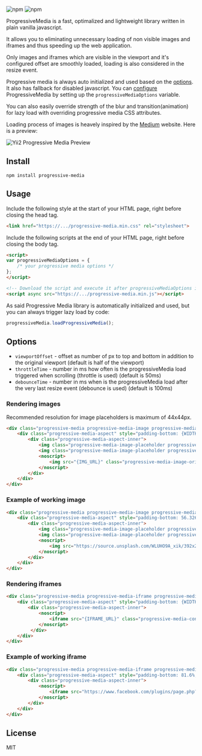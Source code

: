 ![npm](https://img.shields.io/npm/v/progressive-media.svg)
![npm](https://img.shields.io/npm/dt/progressive-media.svg)

ProgressiveMedia is a fast, optimalized and lightweight library written in plain vanilla javascript. 

It allows you to eliminating unnecessary loading of non visible images and iframes and thus speeding up the web application.

Only images and iframes which are visible in the viewport and it's configured offset are smoothly loaded, loading is also considered in the resize event.

Progressive media is always auto initialized and used based on the [options](#options). It also has fallback for disabled javascript.
You can [configure](#usage) ProgressiveMedia by setting up the `progressiveMediaOptions` variable. 

You can also easily override strength of the blur and transition(animation) for lazy load with overriding progressive media CSS attributes.

Loading process of images is heavely inspired by the [Medium](https://medium.com/) website. Here is a preview:

![Yii2 Progressive Media Preview](https://i.imgur.com/rg3fBtT.gif)

## Install
```
npm install progressive-media
```

## Usage
Include the following style at the start of your HTML page, right before closing the head tag.
```html
<link href="https://.../progressive-media.min.css" rel="stylesheet">
```

Include the following scripts at the end of your HTML page, right before closing the body tag.
```html
<script>
var progressiveMediaOptions = {
    /* your progressive media options */
};
</script>

<!-- Download the script and execute it after progressiveMediaOptions is defined -->
<script async src="https://.../progressive-media.min.js"></script>
```

As said Progressive Media library is automatically initialized and used, but you can always trigger lazy load by code:
```javascript
progressiveMedia.loadProgressiveMedia();
```
## Options
- `viewportOffset` - offset as number of px to top and bottom in addition to the original viewport (default is half of the viewport)
- `throttleTime` - number in ms how often is the progressiveMedia load triggered when scrolling (throttle is used) (default is 50ms)
- `debounceTime` - number in ms when is the progressiveMedia load after the very last resize event (debounce is used) (default is 100ms)

### Rendering images
Recommended resolution for image placeholders is maximum of 44x44px.
 
```html
<div class="progressive-media progressive-media-image progressive-media-unloaded" style="max-width: {WIDTH}px; max-height: {HEIGHT}px;" data-img-src="{IMG_URL}">
    <div class="progressive-media-aspect" style="padding-bottom: {WIDTH_x_HEIGHT_ASPECT_RATIO}%;">
        <div class="progressive-media-aspect-inner">
            <img class="progressive-media-image-placeholder progressive-media-content progressive-media-blur" src="{PLACEHOLDER_IMG_URL}">
            <img class="progressive-media-image-placeholder progressive-media-image-placeholder-edge progressive-media-content" src="{PLACEHOLDER_IMG_URL}">
            <noscript>
                <img src="{IMG_URL}" class="progressive-media-image-original progressive-media-content">
            </noscript>
        </div>
    </div>
</div>
```


### Example of working image
```html
<div class="progressive-media progressive-media-image progressive-media-unloaded" style="max-width: 392px; max-height: 260px;" data-img-src="https://source.unsplash.com/WLUHO9A_xik/392x260">
    <div class="progressive-media-aspect" style="padding-bottom: 56.326530612245%;">
        <div class="progressive-media-aspect-inner">
            <img class="progressive-media-image-placeholder progressive-media-content progressive-media-blur" src="https://source.unsplash.com/WLUHO9A_xik/44x44">
            <img class="progressive-media-image-placeholder progressive-media-image-placeholder-edge progressive-media-content" src="https://source.unsplash.com/WLUHO9A_xik/44x44">
            <noscript>
                <img src="https://source.unsplash.com/WLUHO9A_xik/392x260" class="progressive-media-image-original progressive-media-content">
            </noscript>
        </div>
    </div>
</div>
```

### Rendering iframes
```html
<div class="progressive-media progressive-media-iframe progressive-media-unloaded" style="max-width: {WIDTH}px; max-height: {HEIGHT}px;" data-src="{IFRAME_URL}">
    <div class="progressive-media-aspect" style="padding-bottom: {WIDTH_x_HEIGHT_ASPECT_RATIO}%;">
        <div class="progressive-media-aspect-inner">
            <noscript>
                <iframe src="{IFRAME_URL}" class="progressive-media-content"></iframe>
            </noscript>
         </div>
    </div>
</div>
```

### Example of working iframe
```html
<div class="progressive-media progressive-media-iframe progressive-media-unloaded" style="max-width: 500px; max-height: 260px;" data-src="https://www.facebook.com/plugins/page.php?href=https://www.facebook.com/facebook/&tabs=timeline&width=500&height=408&small_header=false&adapt_container_width=true&hide_cover=false&show_facepile=true&appId">
    <div class="progressive-media-aspect" style="padding-bottom: 81.6%;">
        <div class="progressive-media-aspect-inner">
            <noscript>
                <iframe src="https://www.facebook.com/plugins/page.php?href=https://www.facebook.com/facebook/&tabs=timeline&width=500&height=408&small_header=false&adapt_container_width=true&hide_cover=false&show_facepile=true&appId" class="progressive-media-content"></iframe>
            </noscript>
        </div>
    </div>
</div>
```

## License
MIT